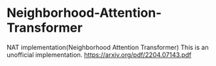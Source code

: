 # Neighborhood-Attention-Transformer
NAT implementation(Neighborhood Attention Transformer) This is an unofficial implementation. https://arxiv.org/pdf/2204.07143.pdf
